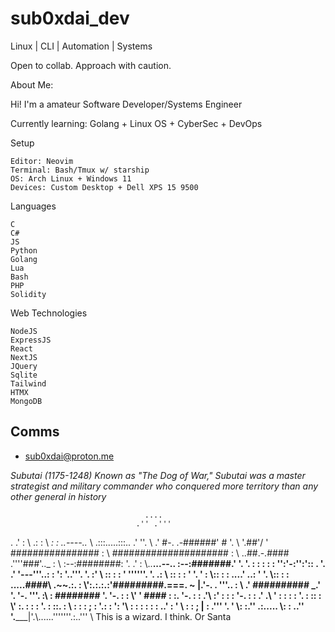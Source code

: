 # sub0xdai_dev

Linux | CLI | Automation | Systems

Open to collab. Approach with caution.


About Me:

Hi! I'm a amateur Software Developer/Systems Engineer

Currently learning: Golang + Linux OS + CyberSec + DevOps

Setup

    Editor: Neovim
    Terminal: Bash/Tmux w/ starship
    OS: Arch Linux + Windows 11
    Devices: Custom Desktop + Dell XPS 15 9500

Languages

    C
    C#
    JS
    Python
    Golang
    Lua
    Bash
    PHP
    Solidity

Web Technologies

    NodeJS
    ExpressJS
    React
    NextJS
    JQuery
    Sqlite
    Tailwind
    HTMX
    MongoDB


## Comms
- sub0xdai@proton.me

_Subutai (1175-1248) Known as "The Dog of War," Subutai was a master strategist and military commander who conquered more territory than any other general in history_









                                  ....
                                .'' .'''
.                             .'   :
\\                          .:    :
 \\                        _:    :       ..----.._
  \\                    .:::.....:::.. .'         ''.
   \\                 .'  #-. .-######'     #        '.
    \\                 '.##'/ ' ################       :
     \\                  #####################         :
      \\               ..##.-.#### .''''###'.._        :
       \\             :--:########:            '.    .' :
        \\..__...--.. :--:#######.'   '.         '.     :
        :     :  : : '':'-:'':'::        .         '.  .'
        '---'''..: :    ':    '..'''.      '.        :'
           \\  :: : :     '      ''''''.     '.      .:
            \\ ::  : :     '            '.      '      :
             \\::   : :           ....' ..:       '     '.
              \\::  : :    .....####\\ .~~.:.             :
               \\':.:.:.:'#########.===. ~ |.'-.   . '''.. :
                \\    .'  ##########   _.' '. '-.       '''.
                :\\  :     ########          '.  '-.        :
               :  \\'    '   #### :           :.    '-.      :
              :  .'\\   :'  :     :             :      '-.    :
             : .'  .\\  '  :      :     :        :        '.   :
             ::   :  \\'  :.      :     :        :          '. :
             ::. :    \\  : :      :    ;        :           '.:
              : ':    '\\ :  :     :     :  :     :        ..'
                 :    ' \\ :        :     ;  |      :   .'''
                 '.   '  \\:                         :.''
                  .:..... \\:       :            ..''
                 '._____|'.\\......'''''''.:..'''
                            \\
    This is a wizard. I think. Or Santa
